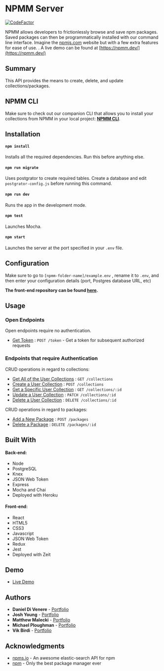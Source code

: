 # NPMM Server

[![CodeFactor](https://www.codefactor.io/repository/github/dannydi12/npmm-server/badge)](https://www.codefactor.io/repository/github/dannydi12/npmm-server)

NPMM allows developers to frictionlessly browse and save npm packages. Saved packages can then be programmatically installed with our command line interface. Imagine the [npmjs.com](https://npmjs.com) website but with a few extra features for ease of use.
. A live demo can be found at [https://npmm.dev/](https://npmm.dev/)

## Summary

This API provides the means to create, delete, and update collections/packages.

## NPMM CLI

Make sure to check out our companion CLI that allows you to install your collections from NPMM in your local project: **[NPMM CLI](https://github.com/maleckim/npmm-cli)**.

## Installation

#### `npm install`

Installs all the required dependencies. Run this before anything else.

#### `npm run migrate`

Uses postgrator to create required tables. Create a database and edit `postgrator-config.js` before running this command.

#### `npm run dev`

Runs the app in the development mode.

#### `npm test`

Launches Mocha.

#### `npm start`

Launches the server at the port specified in your `.env` file.

## Configuration

Make sure to go to `[npmm-folder-name]/example.env` , rename it to `.env`, and then enter your configuration details (port, Postgres database URL, etc)

**The front-end repository can be found [here](https://github.com/dannydi12/npmm-client).**

## Usage

### Open Endpoints

Open endpoints require no authentication.

- [Get Token](docs/token.md) : `POST /token` - Get a token for subsequent authorized requests

### Endpoints that require Authentication

CRUD operations in regard to collections:

- [Get All of the User Collections](docs/collections/get.md) : `GET /collections`
- [Create a User Collection](docs/collections/post.md) : `POST /collections`
- [Get a Specific User Collection](docs/collections/id/get.md) : `GET /collections/:id`
- [Update a User Collection](docs/collections/id/patch.md) : `PATCH /collections/:id`
- [Delete a User Collection](docs/collections/id/delete.md) : `DELETE /collections/:id`

CRUD operations in regard to packages:

- [Add a New Package](docs/packages/post.md) : `POST /packages`
- [Delete a Package](docs/packages/id/delete.md) : `DELETE /packages/:id`

## Built With

#### Back-end:

- Node
- PostgreSQL
- Knex
- JSON Web Token
- Express
- Mocha and Chai
- Deployed with Heroku

#### Front-end:

- React
- HTML5
- CSS3
- Javascript
- JSON Web Token
- Redux
- Jest
- Deployed with Zeit

## Demo

- [Live Demo](https://npmm.dev/)

## Authors

- **Daniel Di Venere** - [Portfolio](https://)
- **Josh Young** - [Portfolio](https://joshyoung.net)
- **Matthew Malecki** - [Portfolio](https://)
- **Michael Ploughman** - [Portfolio](https://)
- **Vik Birdi** - [Portfolio](https://)

## Acknowledgments

- [npms.io](https://npms.io) - An awesome elastic-search API for npm
- [npm](https://npmjs.com) - Only the best package manager ever
